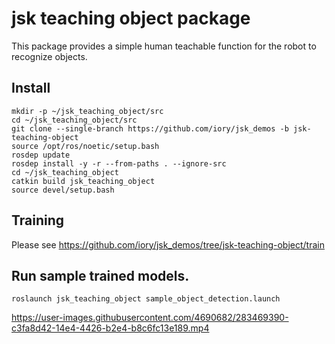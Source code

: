 # jsk teaching object package

This package provides a simple human teachable function for the robot to recognize objects.

## Install

```
mkdir -p ~/jsk_teaching_object/src
cd ~/jsk_teaching_object/src
git clone --single-branch https://github.com/iory/jsk_demos -b jsk-teaching-object
source /opt/ros/noetic/setup.bash
rosdep update
rosdep install -y -r --from-paths . --ignore-src
cd ~/jsk_teaching_object
catkin build jsk_teaching_object
source devel/setup.bash
```

## Training

Please see https://github.com/iory/jsk_demos/tree/jsk-teaching-object/train

## Run sample trained models.

```
roslaunch jsk_teaching_object sample_object_detection.launch
```

https://user-images.githubusercontent.com/4690682/283469390-c3fa8d42-14e4-4426-b2e4-b8c6fc13e189.mp4
